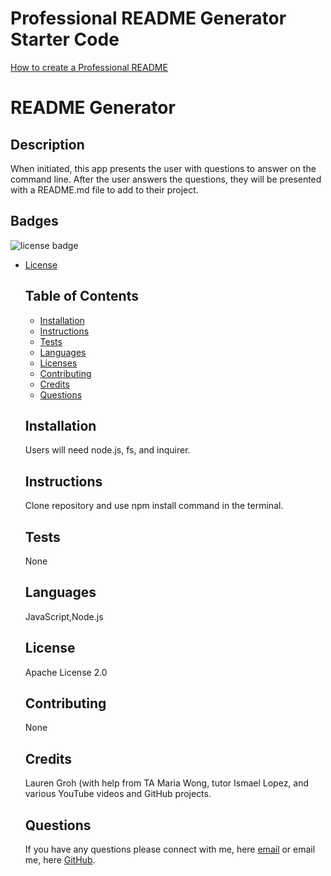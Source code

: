 # Professional README Generator Starter Code

[How to create a Professional README](./readme-guide.md)

# README Generator

  ## Description 
   When initiated, this app presents the user with questions to answer on the command line. After the user answers the questions, they will be presented with a README.md file to add to their project.
  
  ## Badges
  <img src= "https://shields.io/badge/license-Apache License 2.0-blue" alt="license badge"/>
  
* [License](#license)

  
  ## Table of Contents 
  * [Installation](#installation)
  * [Instructions](#instructions)
  * [Tests](#tests)
  * [Languages](#languages)
  * [Licenses](#license)
  * [Contributing](#contributing)
  * [Credits](#credits)
  * [Questions](#questions)

  
  
  ## Installation
  Users will need node.js, fs, and inquirer.
  
  ## Instructions 
  Clone repository and use npm install command in the terminal.
  
  ## Tests
  None

  ## Languages
  JavaScript,Node.js

  ## License
  Apache License 2.0
  
  ## Contributing
  None

  ## Credits
  Lauren Groh (with help from TA Maria Wong, tutor Ismael Lopez, and various YouTube videos and GitHub projects.

  ## Questions
  If you have any questions please connect with me, here [email](https://github.com/GrohTech) or email me, here [GitHub](legroh@uwm.edu).